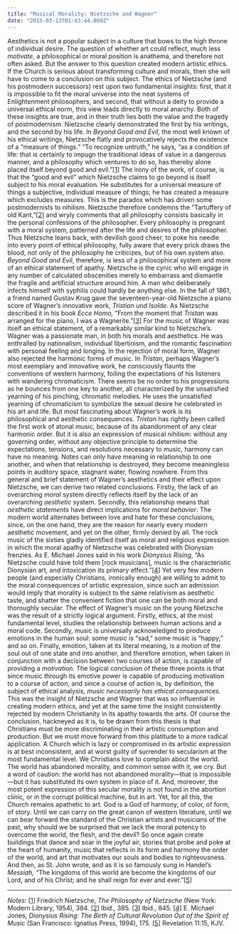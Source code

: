 ```yaml
---
title: "Musical Morality: Nietzsche and Wagner"
date: "2015-03-13T01:43:44.000Z"
---
```

Aesthetics is not a popular subject in a culture that bows to the high throne of individual desire. The question of whether art could reflect, much less _motivate_, a philosophical or moral position is anathema, and therefore not often asked. But the answer to this question created modern artistic ethics. If the Church is serious about transforming culture and morals, then she will have to come to a conclusion on this subject. The ethics of Nietzsche (and his postmodern successors) rest upon two fundamental insights: first, that it is impossible to fit the moral universe into the neat systems of Enlightenment philosophers, and second, that without a deity to provide a universal ethical norm, this view leads directly to moral anarchy. Both of these insights are true, and in their truth lies both the value and the tragedy of postmodernism. Nietzsche clearly demonstrated the first by his writings, and the second by his life. In _Beyond Good and Evil_, the most well known of his ethical writings, Nietzsche flatly and provocatively rejects the existence of a “measure of things.” “To recognize untruth,” he says, “as a condition of life: that is certainly to impugn the traditional ideas of value in a dangerous manner, and a philosophy which ventures to do so, has thereby alone placed itself beyond good and evil.”[\[1\]](#_ftn1) The irony of the work, of course, is that the “good and evil” which Nietzsche claims to go beyond is itself subject to his moral evaluation. He substitutes for a universal measure of things a subjective, individual measure of things; he has created a measure which excludes measures. This is the paradox which has driven some postmodernists to nihilism. Nietzsche therefore condemns the “Tartuffery of old Kant,”[\[2\]](#_ftn2) and wryly comments that all philosophy consists basically in the personal confessions of the philosopher. Every philosophy is pregnant with a moral system, patterned after the life and desires of the philosopher. Thus Nietzsche leans back, with devilish good cheer, to poke his needle into every point of ethical philosophy, fully aware that every prick draws the blood, not only of the philosophy he criticizes, but of his own system also. _Beyond Good and Evil_, therefore, is less of a philosophical system and more of an ethical statement of apathy. Nietzsche is the cynic who will engage in any number of calculated obscenities merely to embarrass and dismantle the fragile and artificial structure around him. A man who deliberately infects himself with syphilis could hardly be anything else. In the fall of 1861, a friend named Gustav Krug gave the seventeen-year-old Nietzsche a piano score of Wagner’s innovative work, _Tristian und Isolde_. As Nietzsche described it in his book _Ecce Homo,_ “From the moment that _Tristan_ was arranged for the piano, I was a Wagnerite.”[\[3\]](#_ftn3) For the music of Wagner was itself an ethical statement, of a remarkably similar kind to Nietzsche’s. Wagner was a passionate man, in both his morals and aesthetics. He was enthralled by nationalism, individual libertinism, and the romantic fascination with personal feeling and longing. In the rejection of moral form, Wagner also rejected the harmonic forms of music. In _Tristan,_ perhaps Wagner’s most exemplary and innovative work, he consciously flaunts the conventions of western harmony, foiling the expectations of his listeners with wandering chromaticism. There seems be no order to his progressions as he bounces from one key to another, all characterized by the unsatisfied yearning of his pinching, chromatic melodies. He uses the unsatisfied yearning of chromaticism to symbolize the sexual desire he celebrated in his art and life. But most fascinating about Wagner’s work is its philosophical and aesthetic consequences. _Tristan_ has rightly been called the first work of atonal music, because of its abandonment of any clear harmonic order. But it is also an expression of musical nihilism: without any governing order, without any objective principle to determine the expectations, tensions, and resolutions necessary to music, harmony can have no meaning. Notes can only have meaning in relationship to one another, and when that relationship is destroyed, they become meaningless points in auditory space, stagnant water, flowing nowhere. From this general and brief statement of Wagner’s aesthetics and their effect upon Nietzsche, we can derive two related conclusions. Firstly, the lack of an overarching _moral_ system directly reflects itself by the lack of an overarching _aesthetic_ system. Secondly, this relationship means that _aesthetic statements_ have direct implications for _moral behavior_. The modern world alternates between love and hate for these conclusions, since, on the one hand, they are the reason for nearly every modern aesthetic movement, and yet on the other, firmly denied by all. The rock music of the sixties gladly identified itself as moral and religious expression in which the moral apathy of Nietzsche was celebrated with Dionysian frenzies.   As E. Michael Jones said in his work _Dionysius Rising_, “As Nietzsche could have told them \[rock musicians\], music is the characteristic Dionysian art, and intoxication its primary effect.”[\[4\]](#_ftn4) Yet very few modern people (and especially Christians, ironically enough) are willing to admit to the moral consequences of artistic expression, since such an admission would imply that morality is subject to the same relativism as aesthetic taste, and shatter the convenient fiction that one can be both moral and thoroughly secular. The effect of Wagner’s music on the young Nietzsche was the result of a strictly logical argument. Firstly, ethics, at the most fundamental level, studies the relationship between human actions and a moral code. Secondly, music is universally acknowledged to produce emotions in the human soul: some music is “sad,” some music is “happy,” and so on. Finally, emotion, taken at its literal meaning, is a motion of the soul out of one state and into another, and therefore emotion, when taken in conjunction with a decision between two courses of action, is capable of providing a _motivation._ The logical conclusion of these three points is that since music through its emotive power is capable of producing motivation to a course of action, and since a course of action is, by definition, the subject of ethical analysis, _music necessarily has ethical consequences._ This was the insight of Nietzsche and Wagner that was so influential in creating modern ethics, and yet at the same time the insight consistently rejected by modern Christianity in its apathy towards the arts. Of course the conclusion, hackneyed as it is, to be drawn from this thesis is that Christians must be more discriminating in their artistic consumption and production. But we must move forward from this platitude to a more radical application. A Church which is lazy or compromised in its artistic expression is at best inconsistent, and at worst guilty of surrender to secularism at the most fundamental level. We Christians love to complain about the world. The world has abandoned morality, and common sense with it, we cry. But a word of caution: the world has not abandoned morality—that is impossible—but it has substituted its own system in place of it. And, moreover, the most potent expression of this secular morality is not found in the abortion clinic, or in the corrupt political machine, but in art. Yet, for all this, the Church remains apathetic to art. God is a God of harmony, of color, of form, of story. Until we can carry on the great canon of western literature, until we can bear forward the standard of the Christian artists and musicians of the past, why should we be surprised that we lack the moral potency to overcome the world, the flesh, and the devil? So once again create buildings that dance and soar in the joyful air, stories that probe and poke at the heart of humanity, music that reflects in its form and harmony the order of the world, and art that motivates our souls and bodies to righteousness. And then, as St. John wrote, and as it is so famously sung in Handel’s _Messiah,_ “The kingdoms of this world are become the kingdoms of our Lord, and of his Christ; and he shall reign for ever and ever.”[\[5\]](#_ftn5)

* * *

_Notes:_ [\[1\]](#_ftnref1) Friedrich Nietzsche, _The Philosophy of Nietzsche_ (New York: Modern Library, 1954), 384. [\[2\]](#_ftnref2) Ibid., 385. [\[3\]](#_ftnref3) Ibid., 845. [\[4\]](#_ftnref4) E. Michael Jones, _Dionysius Rising: The Birth of Cultural Revolution Out of the Spirit of Music_ (San Francisco: Ignatius Press, 1994), 175. [\[5\]](#_ftnref5) Revelation 11:15, KJV.
